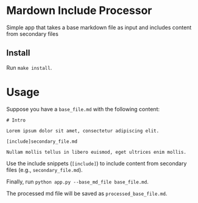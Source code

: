 # Mardown Include Processor
Simple app that takes a base markdown file as input and includes content from secondary files

## Install
Run `make install`.

# Usage
Suppose you have a `base_file.md` with the following content:
```
# Intro

Lorem ipsum dolor sit amet, consectetur adipiscing elit. 

[include]secondary_file.md

Nullam mollis tellus in libero euismod, eget ultrices enim mollis. 
```

Use the include snippets (`[include]`) to include content from secondary files (e.g., `secondary_file.md`).

Finally, run `python app.py --base_md_file base_file.md`. 

The processed md file will be saved as `processed_base_file.md`.

